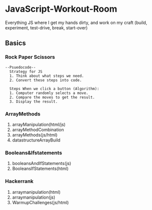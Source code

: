 # JavaScript-Workout-Room
Everything JS where I get my hands dirty, and work on my craft (build, experiment, test-drive, break, start-over)

## Basics
### Rock Paper Scissors
    --Psuedocode--
      Strategy for JS 
      1. Think about what steps we need. 
      2. Convert these steps into code.

      Steps When we click a button (Algorithm):
      1. Computer randomly selects a move.
      2. Compare the moves to get the result.
      3. Display the result. 

### ArrayMethods
  <ol>
    <li>arrayManipulation(html/js)</li>
    <li>arrayMethodCombination</li>
    <li>arrayMethods(js/html)</li>
    <li>datastructureArrayBuild</li>
  </ol>

### Booleans&Ifstatements
  <ol>
    <li>booleansAndIfStatements(js)</li>
    <li>BooleansIfStatements(html)</li>
  </ol>

### Hackerrank
  <ol>
    <li>arraymanipulation(html)</li>
    <li>arraymanipulation(js)</li>
    <li>WarmupChallenges(js/html)</li>
  </ol>

